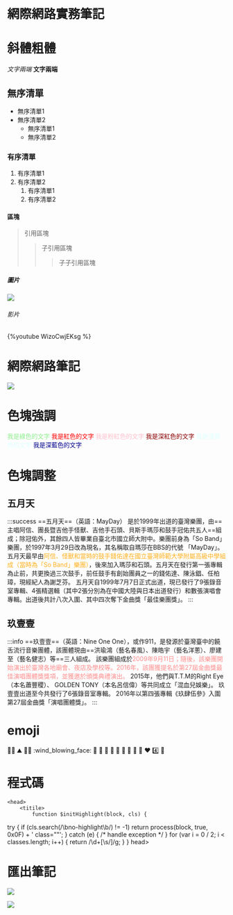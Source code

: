# 網際網路實務筆記
# 斜體粗體
*文字兩端*
**文字兩端**

## 無序清單
- 無序清單1
- 無序清單2
    - 無序清單1
    - 無序清單2
    
### 有序清單
1. 有序清單1
2. 有序清單2
    1. 有序清單1
    2. 有序清單2

#### 區塊
> 引用區塊
>> 子引用區塊
>>> 子子引用區塊 


##### 圖片
![](https://i.imgur.com/mbWUbQD.png)


###### 影片
{%youtube WizoCwjEKsg %}


# 網際網路筆記
![](https://i.imgur.com/q2ESsV8.png)


# 色塊強調

<font color=90EE90>我是綠色的文字</font>
<font color=RED>我是紅色的文字</font>
<font color=FFC0CB>我是粉紅色的文字</font>
<font color=8B0000>我是深紅色的文字</font>
<font color=E0FFFF>我是淺藍色的文字</font>
<font color=00008B>我是深藍色的文字</font>


# 色塊調整
## 五月天
:::success
==五月天==（英語：MayDay） 是於1999年出道的臺灣樂團，由==主唱阿信、團長暨吉他手怪獸、吉他手石頭、貝斯手瑪莎和鼓手冠佑共五人==組成；除冠佑外，其餘四人皆畢業自臺北市國立師大附中。樂團前身為「So Band」樂團，於1997年3月29日改為現名，其名稱取自瑪莎在BBS的代號 「MayDay」。
五月天最早由<font color=#FFB01C>阿信、怪獸和當時的鼓手錢佑達在國立臺灣師範大學附屬高級中學組成（當時為「So Band」樂團）</font>，後來加入瑪莎和石頭。五月天在發行第一張專輯為止前，共更換過三次鼓手，前任鼓手有創始團員之一的錢佑達、陳泳錩、任柏璋，現經紀人為謝芝芬。
五月天自1999年7月7日正式出道，現已發行了9張錄音室專輯、4張精選輯（其中2張分別為在中國大陸與日本出道發行）和數張演唱會專輯。出道後共計八次入圍、其中四次奪下金曲獎「最佳樂團獎」。
:::
## 玖壹壹
:::info
==玖壹壹==（英語：Nine One One），或作911，是發源於臺灣臺中的饒舌流行音樂團體，該團體現由==洪瑜鴻（藝名春風）、陳皓宇（藝名洋蔥）、廖建至（藝名健志）等==三人組成。
該樂團組成於<font color=#FF8C8C>2009年9月11日；隨後，該樂團開始演出於臺灣各地廟會、夜店及學校等。2016年，該團獲提名於第27屆金曲獎最佳演唱團體獎獎項，並獲邀於頒獎典禮演出。</font>
2015年，他們與T.T.M的Right Eye（本名蕭豐稷）、 GOLDEN TONY（本名呂信偉）等共同成立「混血兒娛樂」。
玖壹壹出道至今共發行了6張錄音室專輯。 2016年以第四張專輯《玖肆伍參》入圍第27屆金曲獎「演唱團體獎」。
:::


# emoji

:man_in_tuxedo: :mountain:  :man_in_tuxedo: :wind_blowing_face: 
:horse: :horse: :tiger:  :tiger: 
:tshirt: :rice: :older_man:  :older_adult: 
:turtle:  :heart:  :four:  :rocket: 


# 程式碼

<html>

    <head>
        <titile>
            function $initHighlight(block, cls) {
  try {
    if (cls.search(/\bno\-highlight\b/) != -1)
      return process(block, true, 0x0F) +
             ' class=""';
  } catch (e) {
    /* handle exception */
  }
    for (var i = 0 / 2; i < classes.length; i++) {
       return /\d+[\s/]/g;
    }
}
                                           </titile>head>
            
            
            
# 匯出筆記
![](https://i.imgur.com/Xz4kGp0.png)
            
            
            
![](https://i.imgur.com/KkrA4gV.png)
